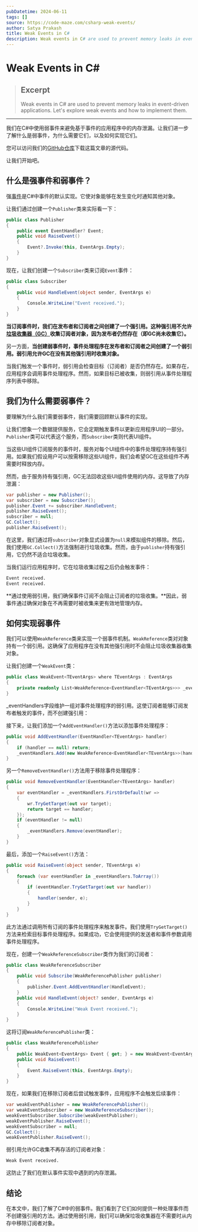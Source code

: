 ```yaml
---
pubDatetime: 2024-06-11
tags: []
source: https://code-maze.com/csharp-weak-events/
author: Satya Prakash
title: Weak Events in C#
description: Weak events in C# are used to prevent memory leaks in event-driven applications. Let's explore weak events and how to implement them.
---
```


# Weak Events in C#

> ## Excerpt
>
> Weak events in C# are used to prevent memory leaks in event-driven applications. Let's explore weak events and how to implement them.

---

我们在C#中使用弱事件来避免基于事件的应用程序中的内存泄漏。让我们进一步了解什么是弱事件，为什么需要它们，以及如何实现它们。

您可以访问我们的[GitHub仓库](https://github.com/CodeMazeBlog/CodeMazeGuides/tree/main/csharp-advanced-topics/WeakEventsInCSharp)下载这篇文章的源代码。

让我们开始吧。

## 什么是强事件和弱事件？

强[事件](https://code-maze.com/csharp-events/)是C#中事件的默认实现。它使对象能够在发生变化时通知其他对象。

让我们通过创建一个`Publisher`类来实际看一下：

```csharp
public class Publisher
{
    public event EventHandler? Event;
    public void RaiseEvent()
    {
        Event?.Invoke(this, EventArgs.Empty);
    }
}
```

现在，让我们创建一个`Subscriber`类来订阅`Event`事件：

```csharp
public class Subscriber
{
    public void HandleEvent(object sender, EventArgs e)
    {
        Console.WriteLine("Event received.");
    }
}
```

**当订阅事件时，我们在发布者和订阅者之间创建了一个强引用。这种强引用不允许[垃圾收集器（GC）](https://code-maze.com/csharp-managed-vs-unmanaged-code-garbage-collection/)收集订阅者对象，因为发布者仍然存在（即GC尚未收集它）。**

另一方面，**当创建弱事件时，事件处理程序在发布者和订阅者之间创建了一个弱引用。弱引用允许GC在没有其他强引用时收集对象。**

当我们触发一个事件时，弱引用会检查目标（订阅者）是否仍然存在。如果存在，应用程序会调用事件处理程序。然而，如果目标已被收集，则弱引用从事件处理程序列表中移除。

## 我们为什么需要弱事件？

要理解为什么我们需要弱事件，我们需要回顾默认事件的实现。

让我们想象一个数据提供服务，它会定期触发事件以更新应用程序UI的一部分。`Publisher`类可以代表这个服务，而`Subscriber`类则代表UI组件。

当这些UI组件订阅服务的事件时，服务对每个UI组件中的事件处理程序持有强引用。如果我们假设用户可以按需移除这些UI组件，我们会希望GC在这些组件不再需要时释放内存。

然而，由于服务持有强引用，GC无法回收这些UI组件使用的内存。这导致了内存泄漏：

```csharp
var publisher = new Publisher();
var subscriber = new Subscriber();
publisher.Event += subscriber.HandleEvent;
publisher.RaiseEvent();
subscriber = null;
GC.Collect();
publisher.RaiseEvent();
```

在这里，我们通过将`subscriber`对象显式设置为`null`来模拟组件的移除。然后，我们使用`GC.Collect()`方法强制进行垃圾收集。然而，由于`publisher`持有强引用，它仍然不适合垃圾收集。

当我们运行应用程序时，它在垃圾收集过程之后仍会触发事件：

```bash
Event received.
Event received.
```

**通过使用弱引用，我们确保事件订阅不会阻止订阅者的垃圾收集。**因此，弱事件通过确保对象在不再需要时被收集来更有效地管理内存。

## 如何实现弱事件

我们可以使用`WeakReference`类来实现一个弱事件机制。`WeakReference`类对对象持有一个弱引用。这确保了应用程序在没有其他强引用时不会阻止垃圾收集器收集对象。

让我们创建一个`WeakEvent`类：

```csharp
public class WeakEvent<TEventArgs> where TEventArgs : EventArgs
{
    private readonly List<WeakReference<EventHandler<TEventArgs>>> _eventHandlers = [];
}
```

\_eventHandlers字段维护一组对事件处理程序的弱引用。这使订阅者能够订阅发布者触发的事件，而不创建强引用：

接下来，让我们添加一个`AddEventHandler()`方法以添加事件处理程序：

```csharp
public void AddEventHandler(EventHandler<TEventArgs> handler)
{
    if (handler == null) return;
    _eventHandlers.Add(new WeakReference<EventHandler<TEventArgs>>(handler));
}
```

另一个`RemoveEventHandler()`方法用于移除事件处理程序：

```csharp
public void RemoveEventHandler(EventHandler<TEventArgs> handler)
{
    var eventHandler = _eventHandlers.FirstOrDefault(wr =>
    {
        wr.TryGetTarget(out var target);
        return target == handler;
    });
    if (eventHandler != null)
    {
        _eventHandlers.Remove(eventHandler);
    }
}
```

最后，添加一个`RaiseEvent()`方法：

```csharp
public void RaiseEvent(object sender, TEventArgs e)
{
    foreach (var eventHandler in _eventHandlers.ToArray())
    {
        if (eventHandler.TryGetTarget(out var handler))
        {
            handler(sender, e);
        }
    }
}
```

此方法通过调用所有订阅的事件处理程序来触发事件。我们使用`TryGetTarget()`方法来检索目标事件处理程序。如果成功，它会使用提供的发送者和事件参数调用事件处理程序。

现在，创建一个`WeakReferenceSubscriber`类作为我们的订阅者：

```csharp
public class WeakReferenceSubscriber
{
    public void Subscribe(WeakReferencePublisher publisher)
    {
        publisher.Event.AddEventHandler(HandleEvent);
    }
    public void HandleEvent(object? sender, EventArgs e)
    {
        Console.WriteLine("Weak Event received.");
    }
}
```

这将订阅`WeakReferencePublisher`类：

```csharp
public class WeakReferencePublisher
{
    public WeakEvent<EventArgs> Event { get; } = new WeakEvent<EventArgs>();
    public void RaiseEvent()
    {
        Event.RaiseEvent(this, EventArgs.Empty);
    }
}
```

现在，如果我们在移除订阅者后尝试触发事件，应用程序不会触发后续事件：

```csharp
var weakEventPublisher = new WeakReferencePublisher();
var weakEventSubscriber = new WeakReferenceSubscriber();
weakEventSubscriber.Subscribe(weakEventPublisher);
weakEventPublisher.RaiseEvent();
weakEventSubscriber = null;
GC.Collect();
weakEventPublisher.RaiseEvent();
```

弱引用允许GC收集不再存活的订阅者对象：

```bash
Weak Event received.
```

这防止了我们在默认事件实现中遇到的内存泄漏。

## 结论

在本文中，我们了解了C#中的弱事件。我们看到了它们如何提供一种处理事件而不创建强引用的方法。通过使用弱引用，我们可以确保垃圾收集器在不需要时从内存中移除订阅者对象。

